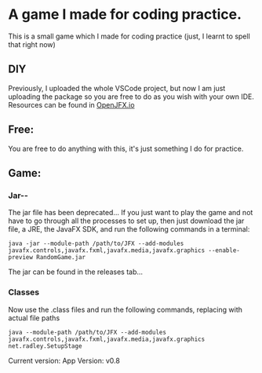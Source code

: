 # A game I made for coding practice.
This is a small game which I made for coding practice (just, I learnt to spell that right now)

## DIY
Previously, I uploaded the whole VSCode project, but now I am just uploading the package so you are free to do as you wish with your own IDE. Resources can be found in [OpenJFX.io](https://openjfx.io/openjfx-docs/)

## Free:
You are free to do anything with this, it's just something I do for practice.

## Game:

### Jar--
The jar file has been deprecated...
If you just want to play the game and not have to go through all the processes to set up, then just download the jar file, a JRE, the JavaFX SDK, and run the following commands in a terminal:
```
java -jar --module-path /path/to/JFX --add-modules javafx.controls,javafx.fxml,javafx.media,javafx.graphics --enable-preview RandomGame.jar
```
The jar can be found in the releases tab...

### Classes
Now use the .class files and run the following commands, replacing with actual file paths
```
java --module-path /path/to/JFX --add-modules javafx.controls,javafx.fxml,javafx.media,javafx.graphics net.radley.SetupStage
```
Current version:
App Version: v0.8
